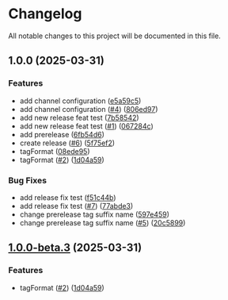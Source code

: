 # Changelog

All notable changes to this project will be documented in this file.

## 1.0.0 (2025-03-31)


### Features

* add channel configuration ([e5a59c5](https://github.com/glenonmateus/semantic-release/commit/e5a59c5fdffc4451d262f9c53fdd85d02e74dd43))
* add channel configuration ([#4](https://github.com/glenonmateus/semantic-release/issues/4)) ([806ed97](https://github.com/glenonmateus/semantic-release/commit/806ed9781ecf892a369aa1998c954e456f77f977))
* add new release feat test ([7b58542](https://github.com/glenonmateus/semantic-release/commit/7b58542fab02235b2d8a0cfb5afe64937909ca12))
* add new release feat test ([#1](https://github.com/glenonmateus/semantic-release/issues/1)) ([067284c](https://github.com/glenonmateus/semantic-release/commit/067284c7d086cf981fa1e8ed98ffe64d2ec71672))
* add prerelease ([6fb54d6](https://github.com/glenonmateus/semantic-release/commit/6fb54d60a4c1d68025c06983e1337a44ab20b5b5))
* create release ([#6](https://github.com/glenonmateus/semantic-release/issues/6)) ([5f75ef2](https://github.com/glenonmateus/semantic-release/commit/5f75ef20e6b2335b7dff7103facd940cbd94e3a7))
* tagFormat ([08ede95](https://github.com/glenonmateus/semantic-release/commit/08ede950ef3e53498f4823ddacd283e722a21153))
* tagFormat ([#2](https://github.com/glenonmateus/semantic-release/issues/2)) ([1d04a59](https://github.com/glenonmateus/semantic-release/commit/1d04a598ed106096437c0913c153557ded292e7d))


### Bug Fixes

* add release fix test ([f51c44b](https://github.com/glenonmateus/semantic-release/commit/f51c44b9fc91a197ab9511cfdbd8e226ea234d4a))
* add release fix test ([#7](https://github.com/glenonmateus/semantic-release/issues/7)) ([77abde3](https://github.com/glenonmateus/semantic-release/commit/77abde3857ce2c29b578f16aa0a26d1a53b1c065))
* change prerelease tag suffix name ([597e459](https://github.com/glenonmateus/semantic-release/commit/597e459d7c05f7c18f2f5fc8b9f2b332e14b7899))
* change prerelease tag suffix name ([#5](https://github.com/glenonmateus/semantic-release/issues/5)) ([20c5899](https://github.com/glenonmateus/semantic-release/commit/20c58994d993892445de7c9a8f25db2912f01980))

## [1.0.0-beta.3](https://github.com/glenonmateus/semantic-release/compare/1.0.0-beta.2...1.0.0-beta.3) (2025-03-31)


### Features

* tagFormat ([#2](https://github.com/glenonmateus/semantic-release/issues/2)) ([1d04a59](https://github.com/glenonmateus/semantic-release/commit/1d04a598ed106096437c0913c153557ded292e7d))

